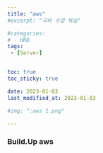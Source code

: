 ```yaml
---
title: "aws"
#excerpt: "국비 수업 복습"

#categories:
# - HRD
tags:
 - [Server]


toc: true
toc_sticky: true

date: 2023-01-03
last_modified_at: 2023-01-03

#img: ":aws 1.png"

---
```


<!-- outline-start -->


### Build.Up aws